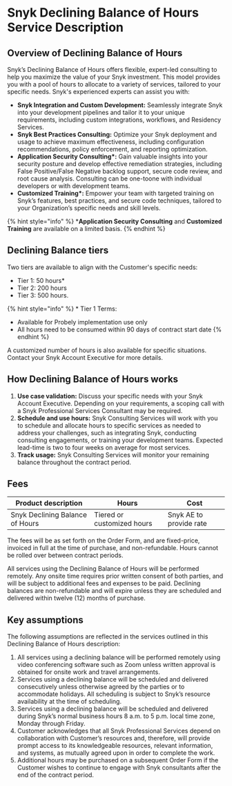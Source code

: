 # Snyk Declining Balance of Hours Service Description

## Overview of Declining Balance of Hours

Snyk’s Declining Balance of Hours offers flexible, expert-led consulting to help you maximize the value of your Snyk investment. This model provides you with a pool of hours to allocate to a variety of services, tailored to your specific needs. Snyk's experienced experts can assist you with:

* **Snyk Integration and Custom Development:** Seamlessly integrate Snyk into your development pipelines and tailor it to your unique requirements, including custom integrations, workflows, and Residency Services.&#x20;
* **Snyk Best Practices Consulting:** Optimize your Snyk deployment and usage to achieve maximum effectiveness, including configuration recommendations, policy enforcement, and reporting optimization.&#x20;
* **Application Security Consulting\*:** Gain valuable insights into your security posture and develop effective remediation strategies, including False Positive/False Negative backlog support, secure code review, and root cause analysis. Consulting can be one-toone with individual developers or with development teams.&#x20;
* **Customized Training\*:** Empower your team with targeted training on Snyk’s features, best practices, and secure code techniques, tailored to your Organization’s specific needs and skill levels.

{% hint style="info" %}
\***Application Security Consulting** and **Customized Training** are available on a limited basis.
{% endhint %}

## Declining Balance tiers

Two tiers are available to align with the Customer's specific needs:

* Tier 1: 50 hours\*
* Tier 2: 200 hours
* Tier 3: 500 hours.

{% hint style="info" %}
\* Tier 1 Terms:

* Available for Probely implementation use only
* All hours need to be consumed within 90 days of contract start date
{% endhint %}

A customized number of hours is also available for specific situations. Contact your Snyk Account Executive for more details.

## How Declining Balance of Hours works

1. **Use case validation:** Discuss your specific needs with your Snyk Account Executive. Depending on your requirements, a scoping call with a Snyk Professional Services Consultant may be required.
2. **Schedule and use hours:** Snyk Consulting Services will work with you to schedule and allocate hours to specific services as needed to address your challenges, such as integrating Snyk, conducting consulting engagements, or training your development teams. Expected lead-time is two to four weeks on average for most services.&#x20;
3. **Track usage:** Snyk Consulting Services will monitor your remaining balance throughout the contract period.

## Fees

| Product description             | Hours                      | Cost                    |
| ------------------------------- | -------------------------- | ----------------------- |
| Snyk Declining Balance of Hours | Tiered or customized hours | Snyk AE to provide rate |

The fees will be as set forth on the Order Form, and are fixed-price, invoiced in full at the time of purchase, and non-refundable. Hours cannot be rolled over between contract periods.

All services using the Declining Balance of Hours will be performed remotely. Any onsite time requires prior written consent of both parties, and will be subject to additional fees and expenses to be paid. Declining balances are non-refundable and will expire unless they are scheduled and delivered within twelve (12) months of purchase.&#x20;

## Key assumptions

The following assumptions are reflected in the services outlined in this Declining Balance of Hours description:

1. All services using a declining balance will be performed remotely using video conferencing software such as Zoom unless written approval is obtained for onsite work and travel arrangements.
2. Services using a declining balance will be scheduled and delivered consecutively unless otherwise agreed by the parties or to accommodate holidays. All scheduling is subject to Snyk’s resource availability at the time of scheduling.
3. Services using a declining balance will be scheduled and delivered during Snyk’s normal business hours 8 a.m. to 5 p.m. local time zone, Monday through Friday.
4. Customer acknowledges that all Snyk Professional Services depend on collaboration with Customer’s resources and, therefore, will provide prompt access to its knowledgeable resources, relevant information, and systems, as mutually agreed upon in order to complete the work.
5. Additional hours may be purchased on a subsequent Order Form if the Customer wishes to continue to engage with Snyk consultants after the end of the contract period.



